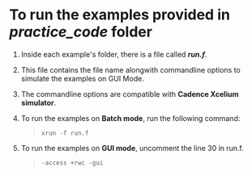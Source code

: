 # To run the examples provided in ***practice_code*** folder
1. Inside each example's folder, there is a file called ***run.f***.
2. This file contains the file name alongwith commandline options to simulate the examples on GUI Mode.
3. The commandline options are compatible with **Cadence Xcelium simulator**.
4. To run the examples on **Batch mode**, run the following command:
    >``xrun -f run.f`` 

5. To run the examples on **GUI mode**, uncomment the line 30 in run.f.
   >``-access +rwc -gui`` 
